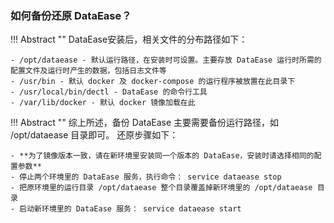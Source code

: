 ### 如何备份还原 DataEase？

!!! Abstract ""
    DataEase安装后，相关文件的分布路径如下：

    - /opt/dataease - 默认运行路径，在安装时可设置。主要存放 DataEase 运行时所需的配置文件及运行时产生的数据，包括日志文件等
    - /usr/bin - 默认 docker 及 docker-compose 的运行程序被放置在此目录下
    - /usr/local/bin/dectl - DataEase 的命令行工具
    - /var/lib/docker - 默认 docker 镜像加载在此

!!! Abstract ""
    综上所述，备份 DataEase 主要需要备份运行路径，如 /opt/dataease 目录即可。
    还原步骤如下：

    - **为了镜像版本一致，请在新环境里安装同一个版本的 DataEase，安装时请选择相同的配置参数**
    - 停止两个环境里的 DataEase 服务，执行命令： service dataease stop
    - 把原环境里的运行目录 /opt/dataease 整个目录覆盖掉新环境里的 /opt/dataease 目录
    - 启动新环境里的 DataEase 服务： service dataease start

